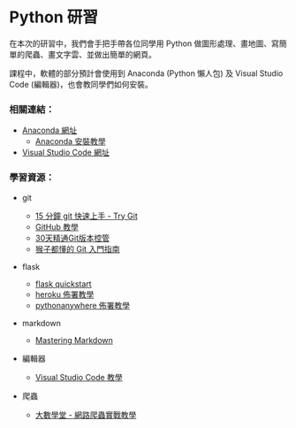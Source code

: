 ﻿# Python 研習

在本次的研習中，我們會手把手帶各位同學用 Python 做圖形處理、畫地圖、寫簡單的爬蟲、畫文字雲、並做出簡單的網頁。

課程中，軟體的部分預計會使用到 Anaconda (Python 懶人包) 及 Visual Studio Code (編輯器)，也會教同學們如何安裝。

### 相關連結：

* [Anaconda 網址](https://www.anaconda.com/download/)
  * [Anaconda 安裝教學](https://www.youtube.com/watch?v=IzjvkVsWgGo&index=3&list=PLj4JWjo5dOC4ModtacLGuIhnRRbJurhpC)
* [Visual Studio Code 網址](https://code.visualstudio.com/)

### 學習資源：

* git

  * [15 分鐘 git 快速上手 - Try Git](https://try.github.io)
  * [GitHub 教學](https://www.youtube.com/watch?v=py3n6gF5Y00)
  * [30天精通Git版本控管](https://ithelp.ithome.com.tw/users/20004901/ironman/525)
  * [猴子都懂的 Git 入門指南](https://backlog.com/git-tutorial/tw/)

* flask

  * [flask quickstart](http://flask.pocoo.org/docs/0.12/quickstart/)
  * [heroku 佈署教學](https://github.com/twtrubiks/Deploying-Flask-To-Heroku)
  * [pythonanywhere 佈署教學](https://www.youtube.com/watch?v=M4sxSoRZLtI)

* markdown

  * [Mastering Markdown](https://guides.github.com/features/mastering-markdown/)

* 編輯器

  * [Visual Studio Code 教學](https://www.youtube.com/playlist?list=PL4eoLKmwShjvh9B8zLkGxTos_OUoZhkNv)

* 爬蟲

  * [大數學堂 - 網路爬蟲實戰教學](https://www.youtube.com/channel/UCFdTiwvDjyc62DBWrlYDtlQ/playlists)
